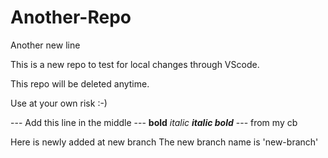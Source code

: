 # Another-Repo

Another new line

This is a new repo to test for local changes through VScode.

This repo will be deleted anytime.

Use at your own risk :-)

--- Add this line in the middle
--- **bold** *italic* ***italic bold***
--- from my cb

Here is newly added at new branch
The new branch name is 'new-branch'
